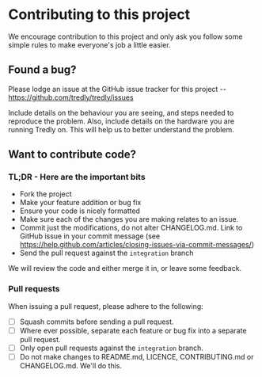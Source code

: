 # Contributing to this project

We encourage contribution to this project and only ask you follow some simple rules to make everyone's job a little easier.

## Found a bug?

Please lodge an issue at the GitHub issue tracker for this project -- <https://github.com/tredly/tredly/issues>

Include details on the behaviour you are seeing, and steps needed to reproduce the problem. Also, include details on the hardware you are running Tredly on. This will help us to better understand the problem.

## Want to contribute code?

### TL;DR - Here are the important bits

* Fork the project
* Make your feature addition or bug fix
* Ensure your code is nicely formatted
* Make sure each of the changes you are making relates to an issue.
* Commit just the modifications, do not alter CHANGELOG.md. Link to GitHub issue in your commit message (see <https://help.github.com/articles/closing-issues-via-commit-messages/>)
* Send the pull request against the `integration` branch

We will review the code and either merge it in, or leave some feedback.

### Pull requests

When issuing a pull request, please adhere to the following:

- [ ] Squash commits before sending a pull request.
- [ ] Where ever possible, separate each feature or bug fix into a separate pull request.
- [ ] Only open pull requests against the `integration` branch.
- [ ] Do not make changes to README.md, LICENCE, CONTRIBUTING.md or CHANGELOG.md. We'll do this.

